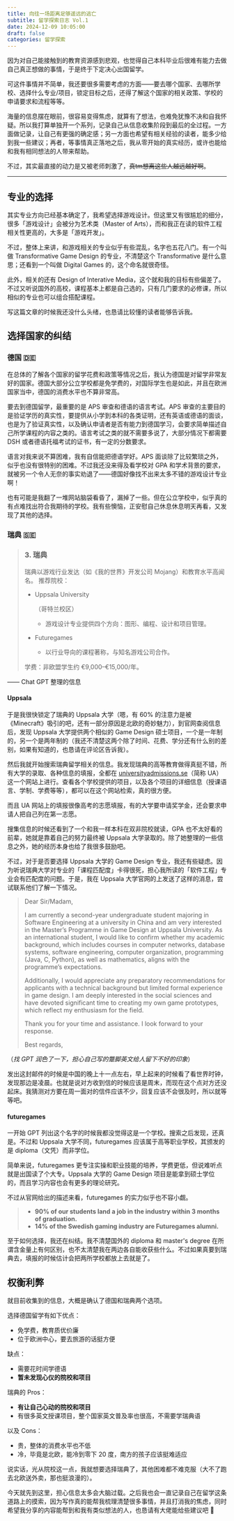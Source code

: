 ```yaml
---
title: 向往一场距离足够遥远的逃亡
subtitle: 留学探索日志 Vol.1
date: 2024-12-09 10:05:00
draft: false
categories: 留学探索
---
```


因为对自己能接触到的教育资源感到悲观，也觉得自己本科毕业后很难有能力去做自己真正想做的事情，于是终于下定决心出国留学。

<!--more-->

可这件事情并不简单，我还要很多需要考虑的方面——要去哪个国家、去哪所学校、选择什么专业/项目，锁定目标之后，还得了解这个国家的相关政策、学校的申请要求和流程等等。

海量的信息摆在眼前，很容易变得焦虑，就算有了想法，也难免犹豫不决和自我怀疑。所以我打算单独开一个系列，记录自己从信息收集阶段到最后的全过程。一方面做记录，让自己有更强的确定感；另一方面也希望有相关经验的读者，能多少给到我一些建议；再者，等事情真正落地之后，我从零开始的真实经历，或许也能给和我有相同想法的人带来帮助。

不过，其实最直接的动力是又被老师刺激了，~~真tm想离这些人越远越好啊~~。

---

## 专业的选择

其实专业方向已经基本确定了，我希望选择游戏设计。但这里又有很尴尬的细分，很多「游戏设计」会被分为艺术类（Master of Arts），而和我正在读的软件工程相关性更高的，大多是「游戏开发」。

不过，整体上来讲，和游戏相关的专业似乎有些混乱，名字也五花八门。有一个叫做 Transformative Game Design 的专业，不清楚这个 Transformative 是什么意思；还看到一个叫做 Digital Games 的，这个命名就很奇怪。

此外，相关的还有 Design of Interative Media，这个就和我的目标有些偏差了。不过又听说国外的高校，课程基本上都是自己选的，只有几门要求的必修课，所以相似的专业也可以组合搭配课程。

写这篇文章的时候我还没什么头绪，也恳请比较懂的读者能够告诉我。

## 选择国家的纠结

### 德国 🇩🇪

在总体的了解各个国家的留学花费和政策等情况之后，我认为德国是对留学非常友好的国家。德国大部分公立学校都是免学费的，对国际学生也是如此，并且在欧洲国家当中，德国的消费水平也不算非常高。

要去到德国留学，最重要的是 APS 审查和德语的语言考试。APS 审查的主要目的是验证学历的真实性，要提供从小学到本科的各类证明，还有英语或德语的面谈，也是为了验证真实性，以及确认申请者是否有能力到德国学习，会要求简单描述自己所学课程的内容之类的。语言考试之类的就不需要多说了，大部分情况下都需要 DSH 或者德语托福考试的证书，有一定的分数要求。

语言对我来说不算困难，我有自信能把德语学好。APS 面谈除了比较繁琐之外，似乎也没有很特别的困难。不过我还没来得及看学校对 GPA 和学术背景的要求，就被另一个令人无奈的事实劝退了——德国好像找不出来太多不错的游戏设计专业啊！

也有可能是我翻了一堆网站脑袋看昏了，漏掉了一些。但在公立学校中，似乎真的有点难找出符合我期待的学校。我有些懊恼，正安慰自己休息休息明天再看，又发现了其他的选择。

### 瑞典 🇸🇪

> ### 3. **瑞典**
>
> 瑞典以游戏行业发达（如《我的世界》开发公司 Mojang）和教育水平高闻名。
> 推荐院校：
>
> - Uppsala University
>
>   （哥特兰校区）
>
>   - 游戏设计专业提供四个方向：图形、编程、设计和项目管理。
>
> - Futuregames
>
>   - 以行业导向的课程著称，与知名游戏公司合作。
>
> 学费：非欧盟学生约 €9,000–€15,000/年。

—— Chat GPT 整理的信息

#### Uppsala

于是我很快锁定了瑞典的 Uppsala 大学（嗯，有 60% 的注意力是被《Minecraft》吸引的吧，还有一部分原因是北欧的奇妙魅力），到官网查阅信息后，发现 Uppsala 大学提供两个相似的 Game Design 硕士项目，一个是一年制的，另一个是两年制的（我还不清楚这两个除了时间、花费、学分还有什么别的差别，如果有知道的，也恳请在评论区告诉我）。

然后我就开始搜索瑞典留学相关的信息。我发现瑞典的高等教育做得真挺不错，所有大学的录取、各种信息的填报，全都在 [universityadmissions.se](https://www.universityadmissions.se/)（简称 UA）这一个网站上进行。查看各个学校提供的项目，以及各个项目的详细信息（授课语言、学制、学费等等），都可以在这个网站检索，真的很方便。

而且 UA 网站上的填报很像高考的志愿填报，有的大学要申请奖学金，还会要求申请人把自己列在第一志愿。

搜集信息的时候还看到了一个和我一样本科在双非院校就读，GPA 也不太好看的前辈，她就是靠着自己的努力最终被 Uppsala 大学录取的。除了她整理的一些信息之外，她的经历本身也给了我很多鼓励吧。

不过，对于是否要选择 Uppsala 大学的 Game Design 专业，我还有些疑虑。因为听说瑞典大学对专业的「课程匹配度」卡得很死，担心我所读的「软件工程」专业会有匹配度的问题。于是，我在 Uppsala 大学官网的上发送了这样的消息，尝试联系他们了解一下情况。

> Dear Sir/Madam,
>
> I am currently a second-year undergraduate student majoring in Software Engineering at a university in China and am very interested in the Master’s Programme in Game Design at Uppsala University. As an international student, I would like to confirm whether my academic background, which includes courses in computer networks, database systems, software engineering, computer organization, programming (Java, C, Python), as well as mathematics, aligns with the programme’s expectations.
>
> Additionally, I would appreciate any preparatory recommendations for applicants with a technical background but limited formal experience in game design. I am deeply interested in the social sciences and have devoted significant time to creating my own game prototypes, which reflect my enthusiasm for the field.
>
> Thank you for your time and assistance. I look forward to your response.
>
> Best regards,

（*找 GPT 润色了一下，担心自己写的蹩脚英文给人留下不好的印象*）

发出这封邮件的时候是中国的晚上十一点左右，早上起来的时候看了看世界时钟，发现那边是凌晨。也就是说对方收到信的时候应该是周末，而现在这个点对方还没起床。我猜测对方要在周一面对的信件应该不少，回复应该不会很及时，所以就等等吧。

#### futuregames

一开始 GPT 列出这个名字的时候我都没觉得这是一个学校。搜索之后发现，还真是。不过和 Uppsala 大学不同，futuregames 应该属于高等职业学校，其颁发的是 diploma（文凭）而非学位。

简单来说，futuregames 更专注实操和职业技能的培养，学费更低，但说难听点就是出国读了个大专。Uppsala 大学的 Game Design 项目是能拿到硕士学位的，而且学习内容也会有更多的理论研究。

不过从官网给出的描述来看，futuregames 的实力似乎也不容小觑。

> - **90% of our students land a job in the industry within 3 months of graduation.**
> - **14% of the Swedish gaming industry are Futuregames alumni.**

至于如何选择，我还在纠结。我不清楚国外的 diploma 和 master's degree 在所谓含金量上有何区别，也不太清楚我在两边各自能收获些什么。不过如果真要到瑞典去，填报的时候估计会把两所学校都放上去就是了。

## 权衡利弊

就目前收集到的信息，大概是确认了德国和瑞典两个选项。

选择德国留学有如下优点：

- 免学费，教育质优价廉
- 位于欧洲中心，要去旅游的话挺方便

缺点：

- 需要花时间学德语
- **暂未发现心仪的院校和项目**

瑞典的 Pros：

- **有让自己心动的院校和项目**
- 有很多英文授课项目，整个国家英文普及率也很高，不需要学瑞典语

以及 Cons：

- 贵，整体的消费水平也不低
- 冷，毕竟是北欧，能冷到零下 20 度，南方的孩子应该挺难适应

说实话，光从院校这一点，我就想要选择瑞典了，其他困难都不难克服（大不了跑去北欧送外卖，那也挺浪漫的）。

今天就先到这里，担心信息太多会大脑过载。之后我也会一直记录自己在留学这条道路上的摸索，因为写作真的能帮我梳理清楚很多事情，并且打消我的焦虑，同时希望我分享的内容能帮到和我有类似想法的人，也恳请有大佬能给些建议吧 🥺
